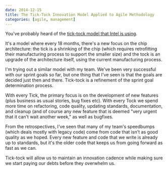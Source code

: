 ```yaml
---
date: 2014-12-15
title: The Tick-Tock Innovation Model Applied to Agile Methodology
categories: [agile, management]
---
```


You've probably heard of the [tick-tock model that Intel is using](http://www.intel.com/content/www/us/en/silicon-innovations/intel-tick-tock-model-general.html).

It's a model where every 18 months, there's a new focus on the chip architecture: the tick is a shrinking of the chip (which requires retrofitting their manufacturing process to support the smaller size) and the tock is an upgrade of the architecture itself, using the current manufacturing process.

<!--more-->

I'm trying out a similar model with my team. We've been very successful with our sprint goals so far, but one thing that I've seen is that the goals are decided just then and there. Tick-tock is a refinement of the sprint goal determination process.

With every Tick, the primary focus is on the development of new features (plus business as usual stories, bug fixes etc). With every Tock we spend more time on refactoring, code quality, updating standards, documentation, and cleanup (and of course any new feature that is deemed "very urgent that it can't wait another week," as well as bugfixes.

From the retrospectives, I've seen that many of my team's speedbumps (which deals mostly with legacy code) come from code that isn't as good quality as we hoped. Every new feature and code that we write is already up to standards, but it's the older code that keeps us from going forward as fast as we can.

Tick-tock will allow us to maintain an innovation cadence while making sure we start paying our debts before they overwhelm us.